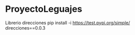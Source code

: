 # ProyectoLeguajes

Librerio direcciones 
pip install -i https://test.pypi.org/simple/ direcciones==0.0.3
